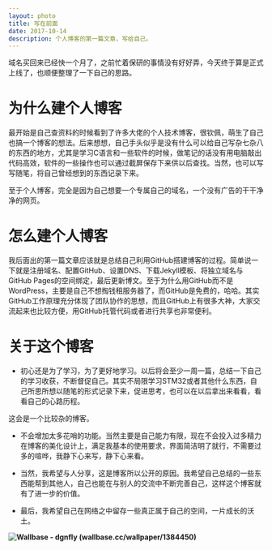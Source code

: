 ```yaml
---
layout: photo
title: 写在前面
date: 2017-10-14 
description: 个人博客的第一篇文章，写给自己。
---
```


域名买回来已经快一个月了，之前忙着保研的事情没有好好弄，今天终于算是正式上线了，也顺便整理了一下自己的思路。

# 为什么建个人博客

最开始是自己查资料的时候看到了许多大佬的个人技术博客，很钦佩，萌生了自己也搞一个博客的想法。后来想想，自己手头似乎是没有什么可以给自己写杂七杂八的东西的地方，尤其是学习C语言和一些软件的时候，做笔记的话没有用电脑敲出代码高效，软件的一些操作也可以通过截屏保存下来供以后查找。当然，也可以写写随笔，将自己曾经想到的东西记录下来。

至于个人博客，完全是因为自己想要一个专属自己的域名，一个没有广告的干干净净的网页。

# 怎么建个人博客

我后面出的第一篇文章应该就是总结自己利用GitHub搭建博客的过程。简单说一下就是注册域名、配置GitHub、设置DNS、下载Jekyll模板、将独立域名与GitHub Pages的空间绑定，最后更新博文。至于为什么用GitHub而不是WordPress，主要是自己不想掏钱租服务器了，而GitHub是免费的，哈哈。其实GitHub工作原理充分体现了团队协作的思想，而且GitHub上有很多大神，大家交流起来也比较方便，用GitHub托管代码或者进行共享也非常便利。

# 关于这个博客

- 初心还是为了学习，为了更好地学习。以后将会至少一周一篇，总结一下自己的学习收获，不断督促自己。其实不局限学习STM32或者其他什么东西，自己所思所想以随笔的形式记录下来，促进思考，也可以在以后拿出来看看，看看自己的心路历程。

这会是一个比较杂的博客。

- 不会增加太多花哨的功能。当然主要是自己能力有限，现在不会投入过多精力在博客的美化设计上，满足我基本的使用要求，界面简洁明了就行，不需要过多的喧哗，我静下心来写，静下心来看。

- 当然，我希望与人分享，这是博客所以公开的原因。我希望自己总结的一些东西能帮到其他人，自己也能在与别人的交流中不断完善自己，这样这个博客就有了进一步的价值。

- 最后，我希望自己在网络之中留存一些真正属于自己的空间，一片成长的沃土。
<!-- more -->

**![Wallbase - dgnfly (wallbase.cc/wallpaper/1384450)](http://oxt33qs1f.bkt.clouddn.com/IMG_20170429_000155.jpg)**


